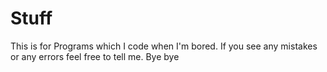 # Stuff
This is for Programs which I code when I'm bored.
If you see any mistakes or any errors feel free to tell me.
Bye bye
